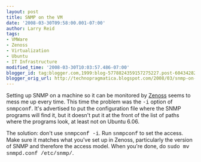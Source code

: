 ```yaml
---
layout: post
title: SNMP on the VM
date: '2008-03-30T09:58:00.001-07:00'
author: Larry Reid
tags:
- VMWare
- Zenoss
- Virtualization
- Ubuntu
- IT Infrastructure
modified_time: '2008-03-30T10:03:57.486-07:00'
blogger_id: tag:blogger.com,1999:blog-5778824359157275227.post-6043428262539904955
blogger_orig_url: http://technopragmatica.blogspot.com/2008/03/snmp-on-vm.html
---
```


Setting up <span class="blsp-spelling-error"
id="SPELLING_ERROR_0">SNMP</span> on a machine so it can be monitored by
[<span class="blsp-spelling-error"
id="SPELLING_ERROR_1">Zenoss</span>][1] seems to mess me up every time.
This time the problem was the <span style="font-family: courier
new;">-i</span> option of <span style="font-family: courier new;"><span
class="blsp-spelling-error"
id="SPELLING_ERROR_2">snmpconf</span></span>. It's advertised to put the
configuration file where the <span class="blsp-spelling-error"
id="SPELLING_ERROR_3">SNMP</span> programs will find it, but it doesn't
put it at the front of the list of paths where the programs look, at
least not on <span class="blsp-spelling-error"
id="SPELLING_ERROR_4">Ubuntu</span> 6.06.  
  
The solution: don't use <span style="font-family: courier new;"><span
class="blsp-spelling-error" id="SPELLING_ERROR_5">snmpconf</span>
-i</span>. Run <span style="font-family: courier new;"><span
class="blsp-spelling-error" id="SPELLING_ERROR_6">snmpconf</span></span>
to set the access. Make sure it matches what you've set up in <span
class="blsp-spelling-error" id="SPELLING_ERROR_7">Zenoss</span>,
particularly the version of <span class="blsp-spelling-error"
id="SPELLING_ERROR_8">SNMP</span> and therefore the access model. When
you're done, do <span style="font-family: courier new;"><span
class="blsp-spelling-error" id="SPELLING_ERROR_9">sudo</span> <span
class="blsp-spelling-error" id="SPELLING_ERROR_10">mv</span> <span
class="blsp-spelling-error" id="SPELLING_ERROR_11">snmpd</span>.<span
class="blsp-spelling-error" id="SPELLING_ERROR_12">conf</span>
/etc/<span class="blsp-spelling-error"
id="SPELLING_ERROR_13">snmp</span>/</span>.



[1]: http://www.zenoss.com
